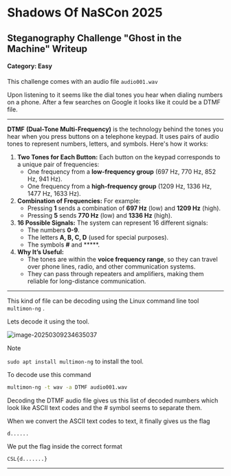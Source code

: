 # 						Shadows Of NaSCon 2025

## 			Steganography Challenge "Ghost in the Machine" Writeup

#### Category: Easy

This challenge comes with an audio file `audio001.wav`

Upon listening to it seems like the dial tones you hear when dialing numbers on a phone. After a few searches on Google it looks like it could be a DTMF file. 

------

**DTMF**  **(Dual-Tone Multi-Frequency)** is the technology behind the tones you hear when you press  buttons on a telephone keypad. It uses pairs of audio tones to represent numbers, letters, and symbols. Here's how it works:

1. **Two Tones for Each Button:**
   Each button on the keypad corresponds to a unique pair of frequencies:
   - One frequency from a **low-frequency group** (697 Hz, 770 Hz, 852 Hz, 941 Hz).
   - One frequency from a **high-frequency group** (1209 Hz, 1336 Hz, 1477 Hz, 1633 Hz).
2. **Combination of Frequencies:**
   For example:
   - Pressing **1** sends a combination of **697 Hz** (low) and **1209 Hz** (high).
   - Pressing **5** sends **770 Hz** (low) and **1336 Hz** (high).
3. **16 Possible Signals:**
   The system can represent 16 different signals:
   - The numbers **0-9**.
   - The letters **A, B, C, D** (used for special purposes).
   - The symbols **#** and *****.
4. **Why It’s Useful:**
   - The tones are within the **voice frequency range**, so they can travel over phone lines, radio, and other communication systems.
   - They can pass through repeaters and amplifiers, making them reliable for long-distance communication.



------

This kind of file can be decoding using the Linux command line tool `multimon-ng` .

Lets decode it using the tool.

![image-20250309234635037](/home/abrar/.config/Typora/typora-user-images/image-20250309234635037.png)

> [!NOTE]
>
> `sudo apt install multimon-ng` to install the tool.

To decode use this command

```bash
multimon-ng -t wav -a DTMF audio001.wav
```

Decoding the DTMF audio file gives us this list of decoded numbers which look like ASCII text codes and the # symbol seems to separate them.

When we convert the ASCII text codes to text, it finally gives us the flag

`d......`

We put the flag inside the correct format

`CSL{d.......}` 

------

